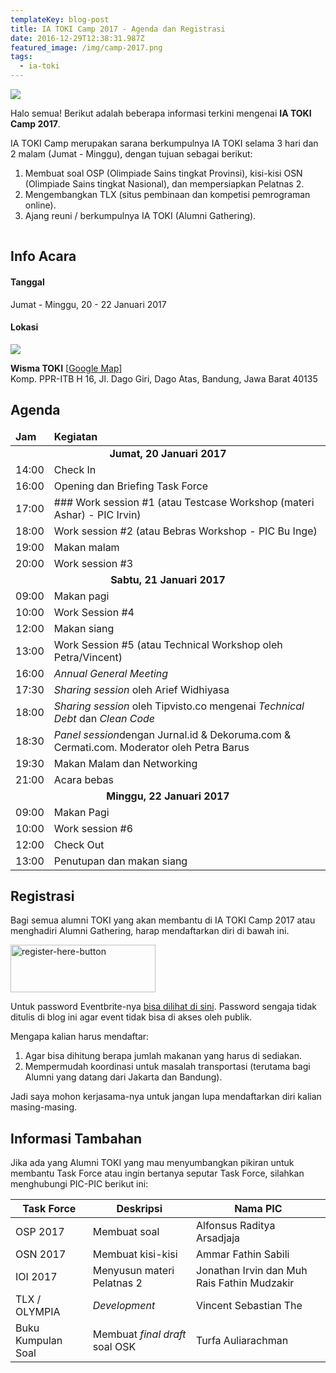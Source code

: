 ```yaml
---
templateKey: blog-post
title: IA TOKI Camp 2017 - Agenda dan Registrasi
date: 2016-12-29T12:38:31.987Z
featured_image: /img/camp-2017.png
tags:
  - ia-toki
---
```


![](/img/camp-2017.png)

Halo semua! Berikut adalah beberapa informasi terkini mengenai **IA TOKI Camp 2017**.

IA TOKI Camp merupakan sarana berkumpulnya IA TOKI selama 3 hari dan 2 malam (Jumat - Minggu), dengan tujuan sebagai berikut:

1. Membuat soal OSP (Olimpiade Sains tingkat Provinsi), kisi-kisi OSN (Olimpiade Sains tingkat Nasional), dan mempersiapkan Pelatnas 2.
2. Mengembangkan TLX (situs pembinaan dan kompetisi pemrograman online).
3. Ajang reuni / berkumpulnya IA TOKI (Alumni Gathering).

![](data:image/gif;base64,R0lGODlhAQABAIAAAAAAAP///yH5BAEAAAAALAAAAAABAAEAAAIBRAA7 "Read more...")

## **Info Acara**

#### Tanggal

Jumat - Minggu, 20 - 22 Januari 2017

#### Lokasi

![](/img/wiki.jpeg)

**Wisma TOKI** [[Google Map](https://www.google.com/maps?q=-6.856134414672852,107.62310791015625&z=17&hl=en)]\
Komp. PPR-ITB H 16, Jl. Dago Giri, Dago Atas, Bandung, Jawa Barat 40135

## **Agenda**

<table>
  <thead>
    <tr>
      <td><b>Jam</b></td>
      <td><b>Kegiatan</b></td>
    </tr>

</thead>

<tbody>
    <tr>
      <td style="text-align: center" colspan="2">
        <strong>Jumat, 20 Januari 2017</strong>
      </td>
    </tr>
    <tr>
      <td>14:00</td>
      <td>Check In</td>
    </tr>
    <tr>
      <td>16:00</td>
      <td>Opening dan Briefing Task Force</td>
    </tr>
    <tr>
      <td>17:00</td>
      <td>### Work session #1 (atau Testcase Workshop (materi Ashar) - PIC Irvin)</td>
    </tr>
    <tr>
      <td>18:00</td>
      <td>Work session #2 (atau Bebras Workshop - PIC Bu Inge)</td>
    </tr>
    <tr>
      <td>19:00</td>
      <td>Makan malam</td>
    </tr>
    <tr>
      <td>20:00</td>
      <td>Work session #3</td>
    </tr>
    <tr>
      <td style="text-align: center" colspan="2">
        <strong>Sabtu, 21 Januari 2017</strong>
      </td>
    </tr>
    <tr>
      <td>09:00</td>
      <td>Makan pagi</td>
    </tr>
    <tr>
      <td>10:00</td>
      <td>Work Session #4</td>
    </tr>
    <tr>
      <td>12:00</td>
      <td>Makan siang</td>
    </tr>
    <tr>
      <td>13:00</td>
      <td>Work Session #5 (atau Technical Workshop oleh Petra/Vincent)</td>
    </tr>
    <tr>
      <td>16:00</td>
      <td><i>Annual General Meeting</i></td>
    </tr>
    <tr>
      <td>17:30</td>
      <td><i>Sharing session</i> oleh Arief Widhiyasa</td>
    </tr>
    <tr>
      <td>18:00</td>
      <td><i>Sharing session</i> oleh Tipvisto.co mengenai <i>Technical Debt</i> dan <i>Clean Code</i></td>
    </tr>
    <tr>
      <td>18:30</td>
      <td><i>Panel session</i>dengan Jurnal.id & Dekoruma.com & Cermati.com. Moderator oleh Petra Barus</td>
    </tr>
    <tr>
      <td>19:30</td>
      <td>Makan Malam dan Networking</td>
    </tr>
    <tr>
      <td>21:00</td>
      <td>Acara bebas</td>
    </tr>
    <tr>
      <td style="text-align: center" colspan="2">
        <strong>Minggu, 22 Januari 2017</strong>
      </td>
    </tr>
    <tr>
      <td>09:00</td>
      <td>Makan Pagi</td>
    </tr>
    <tr>
      <td>10:00</td>
      <td>Work session #6</td>
    </tr>
    <tr>
      <td>12:00</td>
      <td>Check Out</td>
    </tr>
    <tr>
      <td>13:00</td>
      <td>Penutupan dan makan siang</td>
    </tr>
  </tbody>
</table>

## **Registrasi**

Bagi semua alumni TOKI yang akan membantu di IA TOKI Camp 2017 atau menghadiri Alumni Gathering, harap mendaftarkan diri di bawah ini.

<div class="text-center">
<a href="https://www.eventbrite.com/e/ia-toki-camp-2017-tickets-30350556331"><img class="aligncenter wp-image-357 size-full" src="https://blog.ia-toki.org/wp-content/uploads/2016/12/register-here-button.png" alt="register-here-button" width="232" height="76" /></a>
</div>

Untuk password Eventbrite-nya [bisa dilihat di sini](https://www.facebook.com/events/574306416100639/). Password sengaja tidak ditulis di blog ini agar event tidak bisa di akses oleh publik.

Mengapa kalian harus mendaftar:

1. Agar bisa dihitung berapa jumlah makanan yang harus di sediakan.
2. Mempermudah koordinasi untuk masalah transportasi (terutama bagi Alumni yang datang dari Jakarta dan Bandung).

Jadi saya mohon kerjasama-nya untuk jangan lupa mendaftarkan diri kalian masing-masing.

## **Informasi Tambahan**

Jika ada yang Alumni TOKI yang mau menyumbangkan pikiran untuk membantu Task Force atau ingin bertanya seputar Task Force, silahkan menghubungi PIC-PIC berikut ini:

<table>
  <thead>
    <tr>
      <th title="Field #1">Task Force</th>
      <th title="Field #2">Deskripsi</th>
      <th title="Field #3">Nama PIC</th>
    </tr>
  </thead>
  <tbody>
    <tr>
      <td>OSP 2017</td>
      <td>Membuat soal</td>
      <td>Alfonsus Raditya Arsadjaja</td>
    </tr>
    <tr>
      <td>OSN 2017</td>
      <td>Membuat kisi-kisi</td>
      <td>Ammar Fathin Sabili</td>
    </tr>
    <tr>
      <td>IOI 2017</td>
      <td>Menyusun materi Pelatnas 2</td>
      <td>Jonathan Irvin dan Muh Rais Fathin Mudzakir</td>
    </tr>
    <tr>
      <td>TLX / OLYMPIA</td>
      <td><i>Development</i></td>
      <td>Vincent Sebastian The</td>
    </tr>
    <tr>
      <td>Buku Kumpulan Soal</td>
      <td>Membuat <i>final draft</i> soal OSK</td>
      <td>Turfa Auliarachman</td>
    </tr>
  </tbody>
</table>
